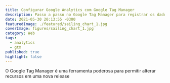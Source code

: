 ```yaml
---
title: Configurar Google Analytics com Google Tag Manager
description: Passo a passo no Google Tag Manager para registrar os dados de navegação e eventos
date: 2021-05-30 20:13:55 -0300
featuredImage: ./featured/sailing_chart_1.jpg
coverImage: figures/sailing_chart_1.jpg
category: Web
tags:
  - analytics
  - gtm
published: true
highlight: false
---
```


O Google Tag Manager é uma ferramenta poderosa para permitir alterar recursos em uma nova release

